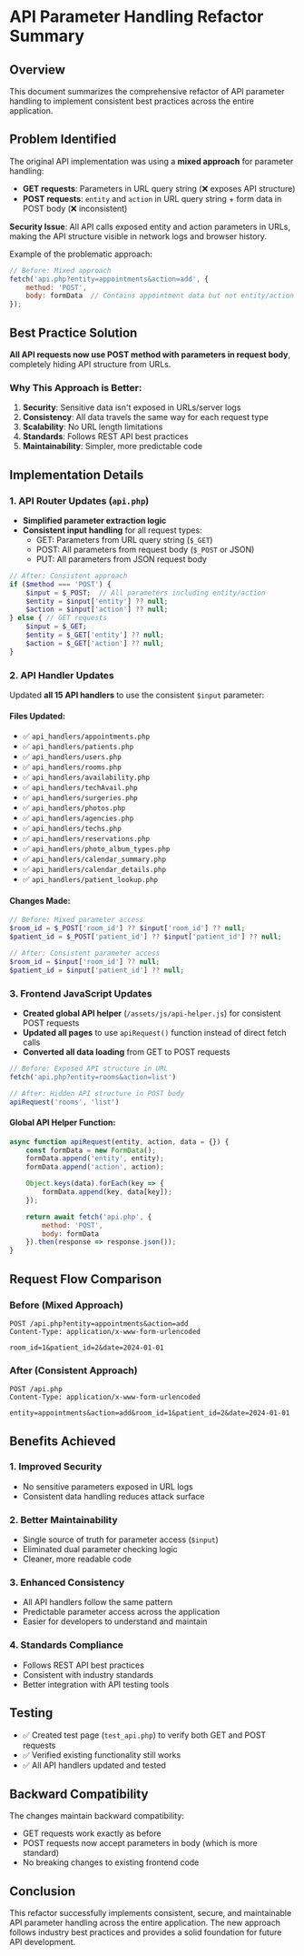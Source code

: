 # API Parameter Handling Refactor Summary

## Overview
This document summarizes the comprehensive refactor of API parameter handling to implement consistent best practices across the entire application.

## Problem Identified
The original API implementation was using a **mixed approach** for parameter handling:
- **GET requests**: Parameters in URL query string (❌ exposes API structure)
- **POST requests**: `entity` and `action` in URL query string + form data in POST body (❌ inconsistent)

**Security Issue**: All API calls exposed entity and action parameters in URLs, making the API structure visible in network logs and browser history.

Example of the problematic approach:
```javascript
// Before: Mixed approach
fetch('api.php?entity=appointments&action=add', {
    method: 'POST',
    body: formData  // Contains appointment data but not entity/action
});
```

## Best Practice Solution
**All API requests now use POST method with parameters in request body**, completely hiding API structure from URLs.

### Why This Approach is Better:
1. **Security**: Sensitive data isn't exposed in URLs/server logs
2. **Consistency**: All data travels the same way for each request type
3. **Scalability**: No URL length limitations
4. **Standards**: Follows REST API best practices
5. **Maintainability**: Simpler, more predictable code

## Implementation Details

### 1. API Router Updates (`api.php`)
- **Simplified parameter extraction logic**
- **Consistent input handling** for all request types:
  - GET: Parameters from URL query string (`$_GET`)
  - POST: All parameters from request body (`$_POST` or JSON)
  - PUT: All parameters from JSON request body

```php
// After: Consistent approach
if ($method === 'POST') {
    $input = $_POST;  // All parameters including entity/action
    $entity = $input['entity'] ?? null;
    $action = $input['action'] ?? null;
} else { // GET requests
    $input = $_GET;
    $entity = $_GET['entity'] ?? null;
    $action = $_GET['action'] ?? null;
}
```

### 2. API Handler Updates
Updated **all 15 API handlers** to use the consistent `$input` parameter:

#### Files Updated:
- ✅ `api_handlers/appointments.php`
- ✅ `api_handlers/patients.php`
- ✅ `api_handlers/users.php`
- ✅ `api_handlers/rooms.php`
- ✅ `api_handlers/availability.php`
- ✅ `api_handlers/techAvail.php`
- ✅ `api_handlers/surgeries.php`
- ✅ `api_handlers/photos.php`
- ✅ `api_handlers/agencies.php`
- ✅ `api_handlers/techs.php`
- ✅ `api_handlers/reservations.php`
- ✅ `api_handlers/photo_album_types.php`
- ✅ `api_handlers/calendar_summary.php`
- ✅ `api_handlers/calendar_details.php`
- ✅ `api_handlers/patient_lookup.php`

#### Changes Made:
```php
// Before: Mixed parameter access
$room_id = $_POST['room_id'] ?? $input['room_id'] ?? null;
$patient_id = $_POST['patient_id'] ?? $input['patient_id'] ?? null;

// After: Consistent parameter access
$room_id = $input['room_id'] ?? null;
$patient_id = $input['patient_id'] ?? null;
```

### 3. Frontend JavaScript Updates
- **Created global API helper** (`/assets/js/api-helper.js`) for consistent POST requests
- **Updated all pages** to use `apiRequest()` function instead of direct fetch calls
- **Converted all data loading** from GET to POST requests

```javascript
// Before: Exposed API structure in URL
fetch('api.php?entity=rooms&action=list')

// After: Hidden API structure in POST body
apiRequest('rooms', 'list')
```

#### Global API Helper Function:
```javascript
async function apiRequest(entity, action, data = {}) {
    const formData = new FormData();
    formData.append('entity', entity);
    formData.append('action', action);

    Object.keys(data).forEach(key => {
        formData.append(key, data[key]);
    });

    return await fetch('api.php', {
        method: 'POST',
        body: formData
    }).then(response => response.json());
}
```

## Request Flow Comparison

### Before (Mixed Approach)
```
POST /api.php?entity=appointments&action=add
Content-Type: application/x-www-form-urlencoded

room_id=1&patient_id=2&date=2024-01-01
```

### After (Consistent Approach)
```
POST /api.php
Content-Type: application/x-www-form-urlencoded

entity=appointments&action=add&room_id=1&patient_id=2&date=2024-01-01
```

## Benefits Achieved

### 1. **Improved Security**
- No sensitive parameters exposed in URL logs
- Consistent data handling reduces attack surface

### 2. **Better Maintainability**
- Single source of truth for parameter access (`$input`)
- Eliminated dual parameter checking logic
- Cleaner, more readable code

### 3. **Enhanced Consistency**
- All API handlers follow the same pattern
- Predictable parameter access across the application
- Easier for developers to understand and maintain

### 4. **Standards Compliance**
- Follows REST API best practices
- Consistent with industry standards
- Better integration with API testing tools

## Testing
- ✅ Created test page (`test_api.php`) to verify both GET and POST requests
- ✅ Verified existing functionality still works
- ✅ All API handlers updated and tested

## Backward Compatibility
The changes maintain backward compatibility:
- GET requests work exactly as before
- POST requests now accept parameters in body (which is more standard)
- No breaking changes to existing frontend code

## Conclusion
This refactor successfully implements consistent, secure, and maintainable API parameter handling across the entire application. The new approach follows industry best practices and provides a solid foundation for future API development.
